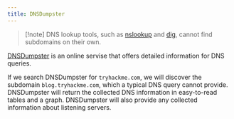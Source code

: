 ```yaml
---
title: DNSDumpster
---
```


> [!note] DNS lookup tools, such as [nslookup](/Knowledge/OffSec/tools/nslookup.md) and [dig](/Knowledge/OffSec/tools/dig.md), cannot find subdomains on their own.

[DNSDumpster](https://dnsdumpster.com/) is an online servise that offers detailed information for DNS queries.

If we search DNSDumpster for `tryhackme.com`, we will discover the subdomain `blog.tryhackme.com`, which a typical DNS query cannot provide. DNSDumpster will return the collected DNS information in easy-to-read tables and a graph. DNSDumpster will also provide any collected information about listening servers.
